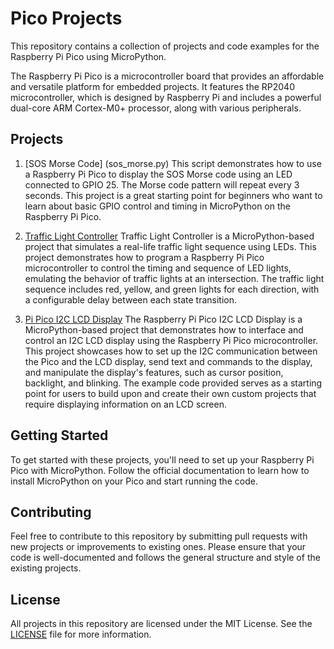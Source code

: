 # Pico Projects

This repository contains a collection of projects and code examples for the Raspberry Pi Pico using MicroPython.

The Raspberry Pi Pico is a microcontroller board that provides an affordable and versatile platform for embedded projects. It features the RP2040 microcontroller, which is designed by Raspberry Pi and includes a powerful dual-core ARM Cortex-M0+ processor, along with various peripherals.


## Projects

1. [SOS Morse Code] (sos_morse.py)
This script demonstrates how to use a Raspberry Pi Pico to display the SOS Morse code using an LED connected to GPIO 25. The Morse code pattern will repeat every 3 seconds. This project is a great starting point for beginners who want to learn about basic GPIO control and timing in MicroPython on the Raspberry Pi Pico.

2. [Traffic Light Controller](micropython/tlight.py)
Traffic Light Controller is a MicroPython-based project that simulates a real-life traffic light sequence using LEDs. This project demonstrates how to program a Raspberry Pi Pico microcontroller to control the timing and sequence of LED lights, emulating the behavior of traffic lights at an intersection. The traffic light sequence includes red, yellow, and green lights for each direction, with a configurable delay between each state transition.

3. [Pi Pico I2C LCD Display](micropython/lcd_i2c.py)
The Raspberry Pi Pico I2C LCD Display is a MicroPython-based project that demonstrates how to interface and control an I2C LCD display using the Raspberry Pi Pico microcontroller. This project showcases how to set up the I2C communication between the Pico and the LCD display, send text and commands to the display, and manipulate the display's features, such as cursor position, backlight, and blinking. The example code provided serves as a starting point for users to build upon and create their own custom projects that require displaying information on an LCD screen.


## Getting Started

To get started with these projects, you'll need to set up your Raspberry Pi Pico with MicroPython. Follow the official documentation to learn how to install MicroPython on your Pico and start running the code.


## Contributing

Feel free to contribute to this repository by submitting pull requests with new projects or improvements to existing ones. Please ensure that your code is well-documented and follows the general structure and style of the existing projects.


## License

All projects in this repository are licensed under the MIT License. See the [LICENSE](LICENSE) file for more information.
